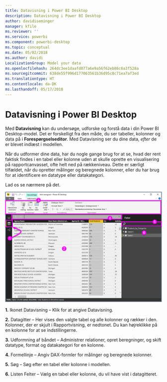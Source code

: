 ```yaml
---
title: Datavisning i Power BI Desktop
description: Datavisning i Power BI Desktop
author: davidiseminger
manager: kfile
ms.reviewer: ''
ms.service: powerbi
ms.component: powerbi-desktop
ms.topic: conceptual
ms.date: 05/02/2018
ms.author: davidi
LocalizationGroup: Model your data
ms.openlocfilehash: 264dc3ee1daafd077a6e9a56f62eb86c6a3f528a
ms.sourcegitcommit: 638de55f996d177063561b36d95c8c71ea7af3ed
ms.translationtype: HT
ms.contentlocale: da-DK
ms.lasthandoff: 05/17/2018
---
```

# <a name="data-view-in-power-bi-desktop"></a>Datavisning i Power BI Desktop
Med **Datavisning** kan du undersøge, udforske og forstå data i din Power BI Desktop-model. Det er forskelligt fra den måde, du ser tabeller, kolonner og data på i **Forespørgselseditor**. Med Datavisning ser du dine data, *efter* de er blevet indlæst i modellen.

Når du udformer dine data, har du nogle gange brug for at se, hvad der rent faktisk findes i en tabel eller kolonne uden at skulle oprette en visualisering på rapportcanvasset, ofte helt ned på rækkeniveau. Dette er særligt tilfældet, når du opretter målinger og beregnede kolonner, eller du har brug for at identificere en datatype eller datakategori.

Lad os se nærmere på det.

![](media/desktop-data-view/dataview_fullscreen.png)

**1.** Ikonet Datavisning – Klik for at angive Datavisning.

**2.** Datagitter – Her vises den valgte tabel og alle kolonner og rækker i den. Kolonner, der er skjult i Rapportvisning, er nedtonet. Du kan højreklikke på en kolonne for at se indstillingerne.

**3.** Udformning af båndet – Administrer relationer, opret beregninger, og skift datatype, format og datakategori for en kolonne.

**4.** Formellinje – Angiv DAX-formler for målinger og beregnede kolonner.

**5.** Søg – Søg efter en tabel eller kolonne i modellen.

**6.** Listen Felter – Vælg en tabel eller kolonne, du vil have vist i datagitteret.

